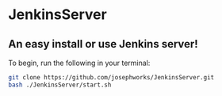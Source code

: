 # JenkinsServer

## An easy install or use Jenkins server!

To begin, run the following in your terminal: 

```sh
git clone https://github.com/josephworks/JenkinsServer.git
bash ./JenkinsServer/start.sh
```